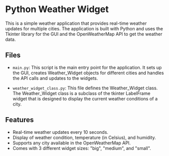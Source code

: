 # Python Weather Widget

This is a simple weather application that provides real-time weather updates for multiple cities. The application is built with Python and uses the Tkinter library for the GUI and the OpenWeatherMap API to get the weather data.

## Files

- `main.py`: This script is the main entry point for the application. It sets up the GUI, creates Weather_Widget objects for different cities and handles the API calls and updates to the widgets.

- `weather_widget_class.py`: This file defines the Weather_Widget class. The Weather_Widget class is a subclass of the tkinter LabelFrame widget that is designed to display the current weather conditions of a city.

## Features

- Real-time weather updates every 10 seconds.
- Display of weather condition, temperature (in Celsius), and humidity.
- Supports any city available in the OpenWeatherMap API.
- Comes with 3 different widget sizes: "big", "medium", and "small".
